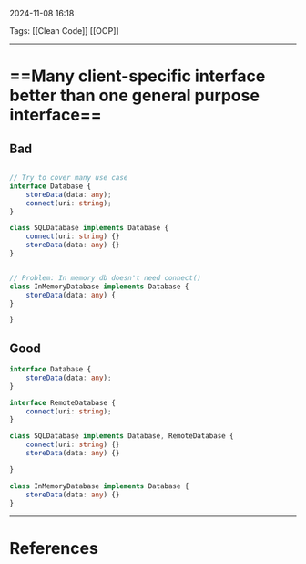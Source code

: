 2024-11-08 16:18

Tags: [[Clean Code]] [[OOP]]

---

# ==Many client-specific interface better than one general purpose interface==
## Bad
```ts

// Try to cover many use case
interface Database {
	storeData(data: any);
	connect(uri: string);
}

class SQLDatabase implements Database {
	connect(uri: string) {}
	storeData(data: any) {}
}


// Problem: In memory db doesn't need connect()
class InMemoryDatabase implements Database {
	storeData(data: any) {
}

}
```
## Good
```ts
interface Database {
	storeData(data: any);
}

interface RemoteDatabase {
	connect(uri: string);
}

class SQLDatabase implements Database, RemoteDatabase {
	connect(uri: string) {}
	storeData(data: any) {}

}

class InMemoryDatabase implements Database {
	storeData(data: any) {}
}
```


---
# References